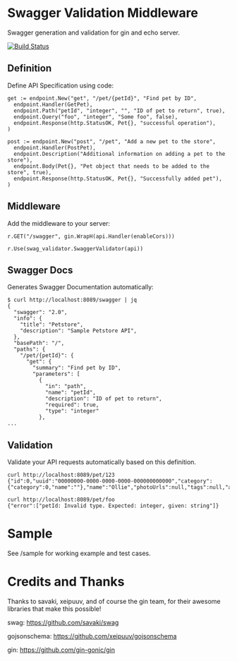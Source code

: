 # Swagger Validation Middleware

Swagger generation and validation for gin and echo server.

[![Build Status](https://travis-ci.com/miketonks/swag-validator.svg?branch=master)](https://travis-ci.com/miketonks/swag-validator)

## Definition

Define API Specification using code:

```
get := endpoint.New("get", "/pet/{petId}", "Find pet by ID",
  endpoint.Handler(GetPet),
  endpoint.Path("petId", "integer", "", "ID of pet to return", true),
  endpoint.Query("foo", "integer", "Some foo", false),
  endpoint.Response(http.StatusOK, Pet{}, "successful operation"),
)

post := endpoint.New("post", "/pet", "Add a new pet to the store",
  endpoint.Handler(PostPet),
  endpoint.Description("Additional information on adding a pet to the store"),
  endpoint.Body(Pet{}, "Pet object that needs to be added to the store", true),
  endpoint.Response(http.StatusOK, Pet{}, "Successfully added pet"),
)
```

## Middleware

Add the middleware to your server:

```
r.GET("/swagger", gin.WrapH(api.Handler(enableCors)))

r.Use(swag_validator.SwaggerValidator(api))
```

## Swagger Docs

Generates Swagger Documentation automatically:

```
$ curl http://localhost:8089/swagger | jq
{
  "swagger": "2.0",
  "info": {
    "title": "Petstore",
    "description": "Sample Petstore API",
  },
  "basePath": "/",
  "paths": {
    "/pet/{petId}": {
      "get": {
        "summary": "Find pet by ID",
        "parameters": [
          {
            "in": "path",
            "name": "petId",
            "description": "ID of pet to return",
            "required": true,
            "type": "integer"
          },
...
```

## Validation

Validate your API requests automatically based on this definition.

```
curl http://localhost:8089/pet/123
{"id":0,"uuid":"00000000-0000-0000-0000-000000000000","category":{"category":0,"name":""},"name":"Ollie","photoUrls":null,"tags":null,"age":0,"grumpy":false,"dob":"00

curl http://localhost:8089/pet/foo
{"error":["petId: Invalid type. Expected: integer, given: string"]}
```

# Sample

See /sample for working example and test cases.

# Credits and Thanks

Thanks to savaki, xeipuuv, and of course the gin team, for their awesome libraries that make this possible!

swag: https://github.com/savaki/swag

gojsonschema: https://github.com/xeipuuv/gojsonschema

gin: https://github.com/gin-gonic/gin

